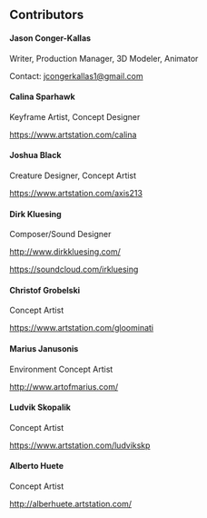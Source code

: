 ## Contributors
#### Jason Conger-Kallas
Writer, Production Manager, 3D Modeler, Animator

Contact: jcongerkallas1@gmail.com

#### Calina Sparhawk
Keyframe Artist, Concept Designer

https://www.artstation.com/calina

#### Joshua Black
Creature Designer, Concept Artist

https://www.artstation.com/axis213

#### Dirk Kluesing
Composer/Sound Designer

http://www.dirkkluesing.com/

https://soundcloud.com/irkluesing

#### Christof Grobelski
Concept Artist

https://www.artstation.com/gloominati

#### Marius Janusonis
Environment Concept Artist

http://www.artofmarius.com/

#### Ludvik Skopalik
Concept Artist

https://www.artstation.com/ludvikskp

#### Alberto Huete
Concept Artist

http://alberhuete.artstation.com/
